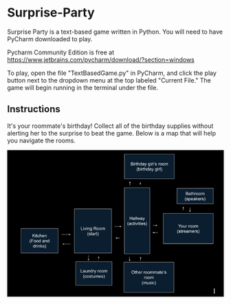 # Surprise-Party
Surprise Party is a text-based game written in Python. You will need to have PyCharm downloaded to play.

Pycharm Community Edition is free at https://www.jetbrains.com/pycharm/download/?section=windows

To play, open the file "TextBasedGame.py" in PyCharm, and click the play button next to the dropdown menu at the top labeled "Current File." The game will begin running in the terminal under the file.

## Instructions
It's your roommate's birthday! Collect all of the birthday supplies without alerting her to the surprise to beat the game. Below is a map that will help you navigate the rooms.

![Game Map](https://github.com/manyLizards/Surprise-Party/blob/main/Images/Surprise-Party-Map.jpg)
